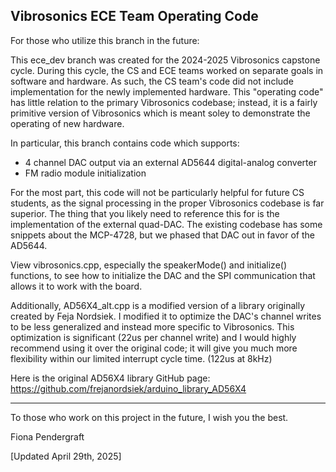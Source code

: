 ## Vibrosonics ECE Team Operating Code

For those who utilize this branch in the future:

This ece_dev branch was created for the 2024-2025 Vibrosonics capstone cycle. During this cycle, the CS and ECE teams worked on separate goals in software and hardware. As such, the CS team's code did not include implementation for the newly implemented hardware. This "operating code" has little relation to the primary Vibrosonics codebase; instead, it is a fairly primitive version of Vibrosonics which is meant soley to demonstrate the operating of new hardware.

In particular, this branch contains code which supports:
- 4 channel DAC output via an external AD5644 digital-analog converter
- FM radio module initialization

For the most part, this code will not be particularly helpful for future CS students, as the signal processing in the proper Vibrosonics codebase is far superior. The thing that you likely need to reference this for is the implementation of the external quad-DAC. The existing codebase has some snippets about the MCP-4728, but we phased that DAC out in favor of the AD5644. 

View vibrosonics.cpp, especially the speakerMode() and initialize() functions, to see how to initialize the DAC and the SPI communication that allows it to work with the board. 

Additionally, AD56X4_alt.cpp is a modified version of a library originally created by Feja Nordsiek. I modified it to optimize the DAC's channel writes to be less generalized and instead more specific to Vibrosonics. This optimization is significant (22us per channel write) and I would highly recommend using it over the original code; it will give you much more flexibility within our limited interrupt cycle time. (122us at 8kHz)

Here is the original AD56X4 library GitHub page: https://github.com/frejanordsiek/arduino_library_AD56X4

---------------------------------------------------

To those who work on this project in the future, I wish you the best.

Fiona Pendergraft 

[Updated April 29th, 2025]
